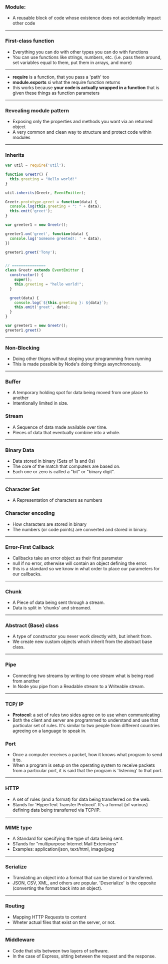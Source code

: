 ### Module:

- A reusable block of code whose existence does not accidentally impact other code

-------

### First-class function
- Everything you can do with other types you can do with functions
- You can use functions like strings, numbers, etc. (i.e. pass them around, set variables equal to them, put them in arrays, and more)


-----
- **require** is a function, that you pass a 'path' too
- **module.exports** si what the require function returns
- this works because **your code is actually wrapped in a function** that is given these things as function parameters
-----

### Revealing module pattern
- Exposing only the properties and methods you want via an returned object
- A very common and clean way to structure and protect code within modules

------

### Inherits

```js
var util = require('util');

function Greetr() {
  this.greeting = "Hello world!"
}

util.inherits(Greetr, EventEmitter);

Greetr.prototype.greet = function(data) {
  console.log(this.greeting + ": " + data);
  this.emit('greet');
}

var greeter1 = new Greetr();

greeter1.on('greet', function(data) {
  console.log('Someone greeted!: ' + data);
})

greeter1.greet('Tony');


// ===============
class Greetr extends EventEmitter {
  constructor() {
    super();
    this.greeting = "hello world!";
  }

  greet(data) {
    console.log(`${this.greeting }: ${data}`);
    this.emit('greet', data);
  }
}

var greeter1 = new Greetr();
greeter1.greet()

```


-----

### Non-Blocking
- Doing other thigns without stoping your programming from running
- This is made possible by Node's doing things asynchronously.


--------
### Buffer
- A temporary holding spot for data being moved from one place to another
- Intentionally limited in size.

### Stream
- A Sequence of data made available over time.
- Pieces of data that eventually combine into a whole.


----
### Binary Data
- Data stored in binary (Sets of 1s and 0s)
- The core of the match that computers are based on.
- Each one or zero is called a "bit" or "binary digit".

----
### Character Set
- A Representation of characters as numbers

### Character encoding
- How characters are stored in binary
- The numbers (or code points) are converted and stored in binary.
------

### Error-First Callback
- Callbacks take an error object as their first parameter
- null if no error, otherwise will contain an object defining the error.
- this is a standard so we know in what order to place our parameters for our callbacks.


-----

### Chunk
- A Piece of data being sent through a stream.
- Data is split in 'chunks' and streamed.

-----

### Abstract (Base) class
- A type of constructor you never work directly with, but inherit from.
- We create new custom objects which inherit from the abstract base class.

------

### Pipe
- Connecting two streams by writing to one stream what is being read from another
- In Node you pipe from a Readable stream to a Writeable stream.

------
### TCP/ IP
- **Protocol**: a set of rules two sides agree on to use when communicating
- Both the client and server are programmed to understand and use that particular set of rules. It's similar to two people from different countries agreeing on a language to speak in.

### Port
- Once a computer receives a packet, how it knows what program to send it to.
- When a program is setup on the operating system to receive packets from a particular port, it is said that the program is 'listening' to that port.

-----
### HTTP
- A set of rules (and a format) for data being transferred on the web.
- Stands for 'HyperText Transfer Protocol'. It's a format (of various) defining data being transferred via TCP/IP.

----
### MIME type
- A Standard for specifying the type of data being sent.
- STands for "multipurpose Internet Mail Extensions"
- Examples: application/json, text/html, image/jpeg

----
### Serialize
- Translating an object into a format that can be stored or transferred.
- JSON, CSV, XML, and others are popular. 'Deserialize' is the opposite (converting the format back into an object).

-----
### Routing
- Mapping HTTP Requests to content
- Wheter actual files that exist on the server, or not.


------
### Middleware
- Code that sits between two layers of software.
- In the case of Express, sitting between the request and the response.
